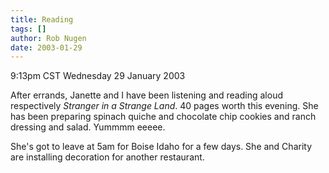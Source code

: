 ```yaml
---
title: Reading
tags: []
author: Rob Nugen
date: 2003-01-29
---
```


<p class=date>9:13pm CST Wednesday 29 January 2003</p>

<p>After errands, Janette and I have been listening and reading aloud
respectively <em>Stranger in a Strange Land</em>.  40 pages worth this
evening.  She has been preparing spinach quiche and chocolate chip
cookies and ranch dressing and salad.  Yummmm eeeee.</p>

<p>She's got to leave at 5am for Boise Idaho for a few days.  She and
Charity are installing decoration for another restaurant.</p>
